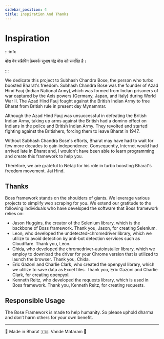 ```yaml
---
sidebar_position: 4
title: Inspiration And Thanks
---
```


# Inspiration 


:::info 

बोस वेब स्क्रैपिंग फ्रेमवर्क सुभाष चंद्र बोस को समर्पित है।

:::

We dedicate this project to Subhash Chandra Bose, the person who turbo boosted Bharat's freedom. Subhash Chandra Bose was the founder of Azad Hind Fauj (Indian National Army),which was formed from Indian prisoners of war captured by the Axis powers (Germany, Japan, and Italy) during World War II. The Azad Hind Fauj fought against the British Indian Army to free Bharat from British rule in present day Mynammar.

Although the Azad Hind Fauj was unsuccessful in defeating the British Indian Army, taking up arms against the British had a domino effect on Indians in the police and British Indian Army. They revolted and started fighting against the Britishers, forcing them to leave Bharat in 1947.

Without Subhash Chandra Bose's efforts, Bharat may have had to wait for few more decades to gain independence. Consequently, Internet would had arrived late in Bharat and, I wouldn't have been able to learn programming and create this framework to help you.

Therefore, we are grateful to Netaji for his role in turbo boosting Bharat's freedom movement. Jai Hind.

## Thanks 

Boss framework stands on the shoulders of giants. We leverage various projects to simplify web scraping for you. We extend our gratitude to the following individuals who have developed the software that Boss framework relies on:

-   Jason Huggins, the creator of the Selenium library, which is the backbone of Boss framework. Thank you, Jason, for creating Selenium.
-   Leon, who developed the undetected-chromedriver library, which we utilize to avoid detection by anti-bot detection services such as Cloudflare. Thank you, Leon.
-   Chida, who developed the chromedriver-autoinstaller library, which we employ to download the driver for your Chrome version that is utilized to launch the browser. Thank you, Chida.
-   Eric Gazoni and Charlie Clark, who created the openpyxl library, which we utilize to save data as Excel files. Thank you, Eric Gazoni and Charlie Clark, for creating openpyxl.
-   Kenneth Reitz, who developed the requests library, which is used in Boss framework. Thank you, Kenneth Reitz, for creating requests.

## Responsible Usage

The Bose Framework is made to help humanity. So please uphold dharma and don’t harm others for your own benefit.  

---
🙏 Made in Bharat 🇮🇳. Vande Mataram 🙏